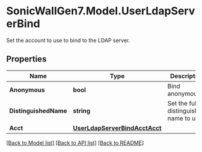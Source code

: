 # SonicWallGen7.Model.UserLdapServerBind
Set the account to use to bind to the LDAP server.

## Properties

Name | Type | Description | Notes
------------ | ------------- | ------------- | -------------
**Anonymous** | **bool** | Bind anonymously. | [optional] 
**DistinguishedName** | **string** | Set the full distinguished name to use. | [optional] 
**Acct** | [**UserLdapServerBindAcctAcct**](UserLdapServerBindAcctAcct.md) |  | [optional] 

[[Back to Model list]](../README.md#documentation-for-models) [[Back to API list]](../README.md#documentation-for-api-endpoints) [[Back to README]](../README.md)

